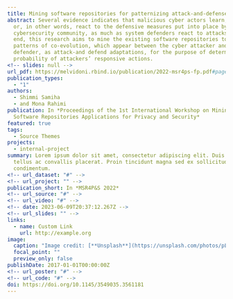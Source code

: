 ```yaml
---
title: Mining software repositories for patternizing attack-and-defense co-evolution.
abstract: Several evidence indicates that malicious cyber actors learn, adapt,
  or, in other words, react to the defensive measures put into place by the
  cybersecurity community, as much as system defenders react to attacks. To this
  end, this research aims to mine the existing software repositories to document
  patterns of co-evolution, which appear between the cyber attacker and
  defender, as attack-and defend adaptations, for the purpose of determining the
  probability of attackers’ responsive actions.
<!-- slides: null -->
url_pdf: https://melvidoni.rbind.io/publication/2022-msr4ps-fp.pdf#page=7
publication_types:
  - "1"
authors:
  - Shimmi Samiha
  - and Mona Rahimi
publication: In *Proceedings of the 1st International Workshop on Mining
  Software Repositories Applications for Privacy and Security*
featured: true
tags:
  - Source Themes
projects:
  - internal-project
summary: Lorem ipsum dolor sit amet, consectetur adipiscing elit. Duis posuere
  tellus ac convallis placerat. Proin tincidunt magna sed ex sollicitudin
  condimentum.
<!-- url_dataset: "#" -->
<!-- url_project: "" -->
publication_short: In *MSR4P&S 2022*
<!-- url_source: "#" -->
<!-- url_video: "#" -->
<!-- date: 2023-06-09T20:37:12.267Z -->
<!-- url_slides: "" -->
links:
  - name: Custom Link
    url: http://example.org
image:
  caption: "Image credit: [**Unsplash**](https://unsplash.com/photos/pLCdAaMFLTE)"
  focal_point: ""
  preview_only: false
publishDate: 2017-01-01T00:00:00Z
<!-- url_poster: "#" -->
<!-- url_code: "#" -->
doi: https://doi.org/10.1145/3549035.3561181
---
```


<!-- {{% callout note %}}
Click the _Cite_ button above to demo the feature to enable visitors to import publication metadata into their reference management software.
{{% /callout %}}

Supplementary notes can be added here, including [code and math](https://wowchemy.com/docs/content/writing-markdown-latex/). -->

